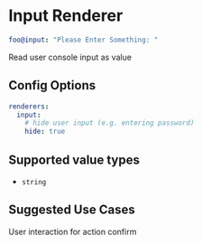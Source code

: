 # Input Renderer

```yaml
foo@input: "Please Enter Something: "
```

Read user console input as value

## Config Options

```yaml
renderers:
  input:
    # hide user input (e.g. entering password)
    hide: true
```

## Supported value types

- `string`

## Suggested Use Cases

User interaction for action confirm
